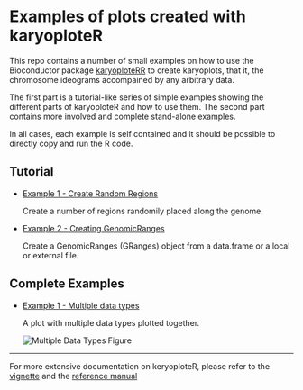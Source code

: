 # Examples of plots created with karyoploteR

This repo contains a number of small examples on how to use the Bioconductor package [karyoploteRR](http://bioconductor.org/packages/release/bioc/html/karyoploteR.html) 
to create karyoplots, that it, the chromosome ideograms accompained by any arbitrary
data.

The first part is a tutorial-like series of simple examples showing the different parts
of karyoploteR and how to use them. The second part contains more involved and complete
stand-alone examples. 

In all cases, each example is self contained and it should be possible to directly copy 
and run the R code.

## Tutorial

* [Example 1 - Create Random Regions](examples/CreateRandomRegions/CreateRandomRegions.md)

    Create a number of regions randomily placed along the genome.
    
     
* [Example 2 - Creating GenomicRanges](examples/CreateGenomicRanges/CreateGenomicRanges.md)

    Create a GenomicRanges (GRanges) object from a data.frame or a local or external file.
    
    
## Complete Examples

* [Example 1 - Multiple data types](Examples/MultipleDataTypes/MultipleDataTypes.md)

    A plot with multiple data types plotted together. 
    
    ![Multiple Data Types Figure](Examples/MultipleDataTypes/figure/Figure-1.png?raw=true "Multiple Data Types")


*** 

For more extensive documentation on keryoploteR, please refer to the [vignette](http://bioconductor.org/packages/release/bioc/vignettes/karyoploteR/inst/doc/karyoploteR.pdf) and the [reference manual](http://bioconductor.org/packages/release/bioc/manuals/karyoploteR/man/karyoploteR.pdf)